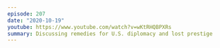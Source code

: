 ```yaml
---
episode: 207
date: "2020-10-19"
youtube: https://www.youtube.com/watch?v=wKtRHQBPXRs
summary: Discussing remedies for U.S. diplomacy and lost prestige
---
```


